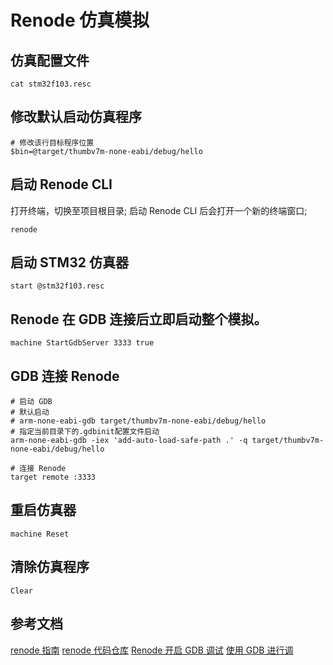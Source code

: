 # Renode 仿真模拟

## 仿真配置文件

```shell
cat stm32f103.resc
```

## 修改默认启动仿真程序

```shell
# 修改该行目标程序位置
$bin=@target/thumbv7m-none-eabi/debug/hello
```

## 启动 Renode CLI

打开终端，切换至项目根目录;
启动 Renode CLI 后会打开一个新的终端窗口;

```shell
renode
```

## 启动 STM32 仿真器

```shell
start @stm32f103.resc
```

## Renode 在 GDB 连接后立即启动整个模拟。

```shell
machine StartGdbServer 3333 true
```

## GDB 连接 Renode

```shell
# 启动 GDB
# 默认启动
# arm-none-eabi-gdb target/thumbv7m-none-eabi/debug/hello
# 指定当前目录下的.gdbinit配置文件启动
arm-none-eabi-gdb -iex 'add-auto-load-safe-path .' -q target/thumbv7m-none-eabi/debug/hello

# 连接 Renode
target remote :3333
```

## 重启仿真器

```shell
machine Reset
```

## 清除仿真程序

```shel
Clear
```

## 参考文档

[renode 指南](https://renode.readthedocs.io/en/latest/introduction/installing.html)
[renode 代码仓库](https://github.com/renode/renode)
[Renode 开启 GDB 调试](https://renode.readthedocs.io/en/latest/debugging/gdb.html)
[使用 GDB 进行调](https://jzow.github.io/discovery/microbit/05-led-roulette/debug-it.html)
